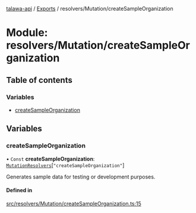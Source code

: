 [talawa-api](../README.md) / [Exports](../modules.md) / resolvers/Mutation/createSampleOrganization

# Module: resolvers/Mutation/createSampleOrganization

## Table of contents

### Variables

- [createSampleOrganization](resolvers_Mutation_createSampleOrganization.md#createsampleorganization)

## Variables

### createSampleOrganization

• `Const` **createSampleOrganization**: [`MutationResolvers`](types_generatedGraphQLTypes.md#mutationresolvers)[``"createSampleOrganization"``]

Generates sample data for testing or development purposes.

#### Defined in

[src/resolvers/Mutation/createSampleOrganization.ts:15](https://github.com/PalisadoesFoundation/talawa-api/blob/4e2c75b/src/resolvers/Mutation/createSampleOrganization.ts#L15)
